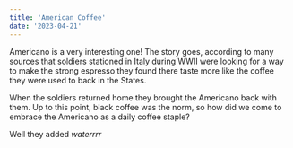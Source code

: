 ```yaml
---
title: 'American Coffee'
date: '2023-04-21'
---
```

Americano is a very interesting one!
The story goes, according to many sources that soldiers stationed in Italy during WWII were looking for a way to make the strong espresso they found there taste more like the coffee they were used to back in the States.

When the soldiers returned home they brought the Americano back with them. Up to this point, black coffee was the norm, so how did we come to embrace the Americano as a daily coffee staple?

Well they added *waterrrr*